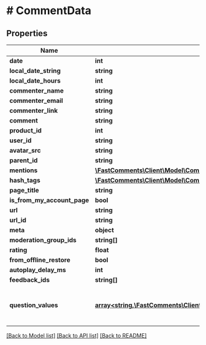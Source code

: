 # # CommentData

## Properties

Name | Type | Description | Notes
------------ | ------------- | ------------- | -------------
**date** | **int** |  | [optional]
**local_date_string** | **string** |  | [optional]
**local_date_hours** | **int** |  | [optional]
**commenter_name** | **string** |  |
**commenter_email** | **string** |  | [optional]
**commenter_link** | **string** |  | [optional]
**comment** | **string** |  |
**product_id** | **int** |  | [optional]
**user_id** | **string** |  | [optional]
**avatar_src** | **string** |  | [optional]
**parent_id** | **string** |  | [optional]
**mentions** | [**\FastComments\Client\Model\CommentUserMentionInfo[]**](CommentUserMentionInfo.md) |  | [optional]
**hash_tags** | [**\FastComments\Client\Model\CommentUserHashTagInfo[]**](CommentUserHashTagInfo.md) |  | [optional]
**page_title** | **string** |  | [optional]
**is_from_my_account_page** | **bool** |  | [optional]
**url** | **string** |  |
**url_id** | **string** |  |
**meta** | **object** |  | [optional]
**moderation_group_ids** | **string[]** |  | [optional]
**rating** | **float** |  | [optional]
**from_offline_restore** | **bool** |  | [optional]
**autoplay_delay_ms** | **int** |  | [optional]
**feedback_ids** | **string[]** |  | [optional]
**question_values** | [**array<string,\FastComments\Client\Model\RecordStringStringOrNumberValue>**](RecordStringStringOrNumberValue.md) | Construct a type with a set of properties K of type T | [optional]

[[Back to Model list]](../../README.md#models) [[Back to API list]](../../README.md#endpoints) [[Back to README]](../../README.md)
